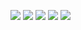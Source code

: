 ![](https://github-profile-summary-cards.vercel.app/api/cards/profile-details?username=Zhany4ka&theme=solarized_dark)
![](https://github-profile-summary-cards.vercel.app/api/cards/most-commit-language?username=Zhany4ka&theme=solarized_dark)
![](https://github-profile-summary-cards.vercel.app/api/cards/repos-per-language?username=Zhany4ka&theme=solarized_dark)
![](https://github-profile-summary-cards.vercel.app/api/cards/stats?username=Zhany4ka&theme=solarized_dark)
![](https://github-profile-summary-cards.vercel.app/api/cards/productive-time?username=Zhany4ka&theme=solarized_dark)
